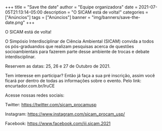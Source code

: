 +++
title = "Save the date"
author = "Equipe organizadora"
date = 2021-07-05T21:13:14-05:00
description = "O SICAM está de volta!"
categories = ["Anúncios"]
tags = ["Anúncios"]
banner =  "img/banners/save-the-date.png"
+++

O SICAM está de volta!

O Simpósio Interdisciplinar de Ciência Ambiental (SICAM) convida a todos os pós-graduandos que realizam pesquisas acerca de questões socioambientais para fazerem parte desse ambiente de trocas e debate interdisciplinar. 

Reservem as datas: 25, 26 e 27 de Outubro de 2021.

Tem interesse em participar? Então já faça a sua pré inscrição, assim você ficará por dentro de todas as informações sobre o evento.
Pelo link: encurtador.com.br/lruCE

Acesse nossas redes sociais:

Twitter: https://twitter.com/sicam_procamusp

Instagram: https://www.instagram.com/sicam_procam_usp/

Facebook: https://www.facebook.com/iii.sicam.2021
